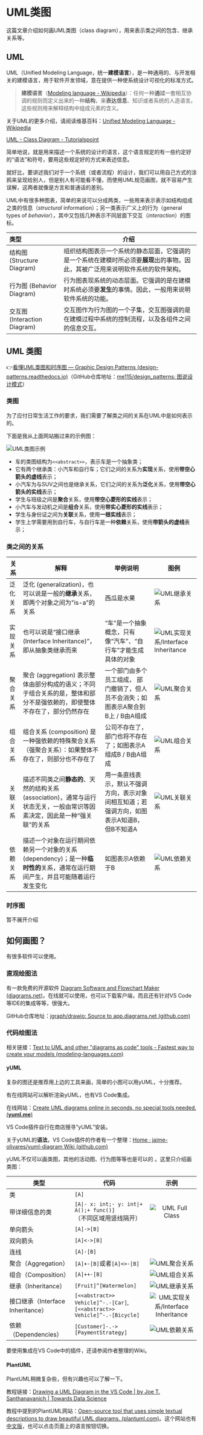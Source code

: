 # UML类图

这篇文章介绍如何画UML类图（class diagram），用来表示类之间的包含、继承关系等。

## UML

UML（Unified Modeling Language，统一**建模语言**），是一种通用的、与开发相关的建模语言，用于软件开发领域，意在提供一种使系统设计可视化的标准方式。

> **建模语言**（[Modeling language - Wikipedia](https://en.wikipedia.org/wiki/Modeling_language)）：任何一种**通过**一套相互协调的规则而定义出来的一种**结构**，来**表达信息**、知识或者系统的人造语言。这些规则用来解释结构中组成元素的含义。

关于UML的更多介绍，请阅读维基百科：[Unified Modeling Language - Wikipedia](https://en.wikipedia.org/wiki/Unified_Modeling_Language)

[UML - Class Diagram - Tutorialspoint](https://www.tutorialspoint.com/uml/uml_class_diagram.htm)

简单地说，就是用来描述一个系统的设计的语言，这个语言规定的有一些约定好的“语法”和符号，要用这些规定好的方式来表述信息。

就好比，要讲述我们对于一个系统（或者流程）的设计，我们可以用自己方式的涂鸦来呈现给别人，但是别人有可能看不懂，而使用UML规范画图，就不容易产生误解，这两者就像是方言和普通话的差别。

UML中有很多种图表，简单的来说可以分成两类，一些用来表示表示如结构组成之类的信息（*structural* information）；另一类表示广义上的行为（general types of *behavior*），其中又包括几种表示不同层面下交互（*interaction*）的图标。



| 类型                         | 介绍                                                         |
| :--------------------------- | ------------------------------------------------------------ |
| 结构图 (Structure Diagram)   | 组织结构图表示一个系统的静态层面，它强调的是一个系统在建模时所必须要**展现**出的事物。因此，其被广泛用来说明软件系统的软件架构。 |
| 行为图 (Behavior Diagram)    | 行为图表现系统的动态层面。它强调的是在建模时系统必须要**发生**的事情。因此，一般用来说明软件系统的功能。 |
| 交互图 (Interaction Diagram) | 交互图作为行为图的一个子集，交互图强调的是在建模过程中系统的控制流程，以及各组件之间的信息交互。 |



## UML 类图

👉[看懂UML类图和时序图 — Graphic Design Patterns (design-patterns.readthedocs.io)](https://design-patterns.readthedocs.io/zh_CN/latest/read_uml.html#id3)（GitHub仓库地址：[me115/design_patterns: 图说设计模式](https://github.com/me115/design_patterns)）

### 类图

为了应付日常生活工作的要求，我们需要了解类之间的关系在UML中是如何表示的。

下面是我从上面网站搬过来的示例图：

![UML类图示例](uml-diagram.assets/uml-class-diagram-example.svg)

- 车的类图结构为`<<abstract>>`，表示车是一个抽象类；
- 它有两个继承类：小汽车和自行车；它们之间的关系为**实现**关系，使用**带空心箭头的虚线**表示；
- 小汽车为与SUV之间也是继承关系，它们之间的关系为**泛化**关系，使用**带空心箭头的实线**表示；
- 学生与班级之间是**聚合**关系，使用**带空心菱形的实线**表示；
- 小汽车与发动机之间是**组合**关系，使用**带实心菱形的实线**表示；
- 学生与身份证之间为**关联**关系，使用**一根实线**表示；
- 学生上学需要用到自行车，与自行车是一种**依赖**关系，使用**带箭头的虚线**表示；

### 类之间的关系

| 关系     | 解释                                                         | 举例说明                                                     | 图例                                                         |
| -------- | ------------------------------------------------------------ | ------------------------------------------------------------ | ------------------------------------------------------------ |
| 泛化关系 | 泛化 (generalization)，也可以说是一般的**继承**关系，即两个对象之间为"is-a"的关系 | 西瓜是水果 | ![UML继承关系](uml-diagram.assets/uml-generalization-example.svg) |
| 实现关系 | 也可以说是“接口继承 (Interface Inheritance)”，即从抽象类继承而来 | “车”是一个抽象概念，只有像“汽车”、“自行车”才能生成具体的对象 | ![UML实现关系/Interface Inheritance](uml-diagram.assets/uml-interface-inheritance-example.svg) |
| 聚合关系 | 聚合 (aggregation) 表示整体由部分构成的语义；不同于组合关系的是，整体和部分不是强依赖的，即使整体不存在了，部分仍然存在 | 一个部门由多个员工组成， 部门撤销了，但人员不会消失；如图表示A聚合到B上 / B由A组成 | ![UML聚合关系](uml-diagram.assets/uml-aggregation-example.svg) |
| 组合关系 | 组合关系 (composition) 是一种强依赖的特殊聚合关系（强聚合关系）：如果整体不存在了，则部分也不存在了 | 公司不存在了，部门也将不存在了；如图表示A组成B / B由A组成 | ![UML组合关系](uml-diagram.assets/uml-composition-example.svg) |
| 关联关系 | 描述不同类之间**静态的**、天然的结构关系 (association)，通常与运行状态无关，一般由常识等因素决定，因此是一种“强关联”的关系 | 用一条直线表示，默认不强调方向，表示对象间相互知道；若强调方向，如图表示A知道B，但B不知道A | ![UML关联关系](uml-diagram.assets/uml-association-example.svg) |
| 依赖关系 | 描述一个对象在运行期间依赖另一个对象的关系 (dependency)；是一种**临时性的**关系，通常在运行期间产生，并且可能随着运行发生变化 | 如图表示A依赖于B | ![UML依赖关系](uml-diagram.assets/uml-dependency-example.svg) |

### 时序图

暂不展开介绍

## 如何画图？

有很多软件可以使用。

### 直观绘图法

有一款免费的开源软件 [Diagram Software and Flowchart Maker (diagrams.net)](https://www.diagrams.net/)，在线就可以使用，也可以下载客户端，而且还有针对VS Code等IDE的集成等等，很强大。

GitHub仓库地址：[jgraph/drawio: Source to app.diagrams.net (github.com)](https://github.com/jgraph/drawio)



### 代码绘图法

相关链接：[Text to UML and other "diagrams as code" tools - Fastest way to create your models (modeling-languages.com)](https://modeling-languages.com/text-uml-tools-complete-list/)

#### yUML

复杂的图还是推荐用上边的工具来画，简单的小图可以用yUML，十分推荐。

有在线网站可以解析渲染yUML，也有VS Code集成。

在线网站：[Create UML diagrams online in seconds, no special tools needed. (**yuml.me**)](https://yuml.me/)

VS Code插件自行在商店搜寻“yUML”安装。

关于yUML的**语法**，VS Code插件的作者有一个整理：[Home · jaime-olivares/yuml-diagram Wiki (github.com)](https://github.com/jaime-olivares/yuml-diagram/wiki)

yUML不仅可以画类图，其他的活动图、行为图等等也是可以的 。这里只介绍画类图：

| 类型                              | 代码                                                         |                             示例                             |
| --------------------------------- | ------------------------------------------------------------ | :----------------------------------------------------------: |
| 类                                | `[A]`                                                        |                                                              |
| 带详细信息的类                    | <code>[A&#124;- x: int;- y: int&#124;+ A();+ func()]</code> <br>（不同区域用竖线隔开） | ![UML Full Class](uml-diagram.assets/uml-full-class-example.svg) |
| 单向箭头                          | `[A]->[B]`                                                   |                                                              |
| 双向箭头                          | `[A]<->[B]`                                                  |                                                              |
| 连线                              | `[A]-[B]`                                                    |                                                              |
| 聚合（Aggregation）               | `[A]+-[B]`或者`[A]<>-[B]`                                    | ![UML聚合关系](uml-diagram.assets/uml-aggregation-example.svg) |
| 组合（Composition）               | `[A]++-[B]`                                                  | ![UML组合关系](uml-diagram.assets/uml-composition-example.svg) |
| 继承（Inheritance）               | `[Fruit]^[Watermelon]`                                       | ![UML继承关系](uml-diagram.assets/uml-generalization-example.svg) |
| 接口继承（Interface Inheritance） | `[<<abstract>> Vehicle]^-.-[Car]`, <br>`[<<abstract>> Vehicle]^-.-[Bicycle]` | ![UML实现关系/Interface Inheritance](uml-diagram.assets/uml-interface-inheritance-example.svg) |
| 依赖（Dependencies）              | `[Customer]-.->[PaymentStrategy]`                            | ![UML依赖关系](uml-diagram.assets/uml-dependency-example.svg) |

要使用集成在VS Code中的插件，还请参阅作者整理的Wiki。



#### PlantUML

PlantUML稍微复杂些，但有兴趣也可以了解一下。

教程链接：[Drawing a UML Diagram in the VS Code | by Joe T. Santhanavanich | Towards Data Science](https://towardsdatascience.com/drawing-a-uml-diagram-in-the-vs-code-53c2e67deffe)

教程中提到的PlantUML网站：[Open-source tool that uses simple textual descriptions to draw beautiful UML diagrams. (plantuml.com)](https://plantuml.com/en/)。这个网站也有[中文版](https://plantuml.com/zh/)，也可以点击页面上的语言按钮切换。
